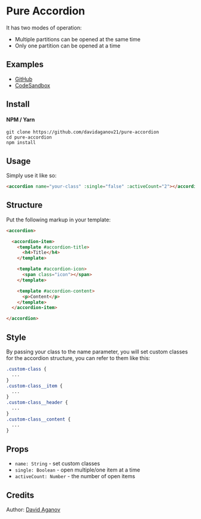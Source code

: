 # Pure Accordion

It has two modes of operation:

- Multiple partitions can be opened at the same time
- Only one partition can be opened at a time

## Examples

- [GitHub](https://github.com/davidaganov21/pure-accordion)
- [CodeSandbox](https://codesandbox.io/s/pure-accordion-hfk0vm)

## Install

#### NPM / Yarn

```
git clone https://github.com/davidaganov21/pure-accordion
cd pure-accordion
npm install
```

## Usage

Simply use it like so:

```html
<accordion name="your-class" :single="false" :activeCount="2"></accordion>
```

## Structure

Put the following markup in your template:

```html
<accordion>

  <accordion-item>
    <template #accordion-title>
      <h4>Title</h4>
    </template>

    <template #accordion-icon>
      <span class="icon"></span>
    </template>

    <template #accordion-content>
      <p>Content</p>
    </template>
  </accordion-item>

</accordion>
```

## Style

By passing your class to the name parameter, you will set custom classes for the accordion structure, you can refer to them like this:

````css
.custom-class {
  ...
}
.custom-class__item {
  ...
}
.custom-class__header {
  ...
}
.custom-class__content {
  ...
}
````

## Props

- `name: String` - set custom classes
- `single: Boolean` - open multiple/one item at a time
- `activeCount: Number` - the number of open items

## Credits

Author: [David Aganov](https://github.com/davidaganov21)